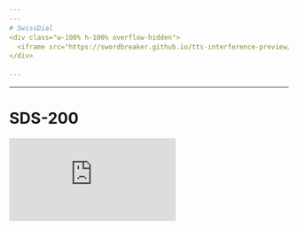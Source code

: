 ```yaml
---
---
# SwissDial
<div class="w-100% h-100% overflow-hidden">
  <iframe src="https://swordbreaker.github.io/tts-interference-preview/swiss-dial" class="relative -top-175 w-100% h-300%" frameborder="0" />
</div>

---
```

---
# SDS-200
<div class="w-100% h-100% overflow-hidden">
  <iframe src="https://swordbreaker.github.io/tts-interference-preview/sds-200" class="relative -top-175 w-100% h-300%" frameborder="0" />
</div>

---
---
# SlowSoft
<div class="w-100% h-100% overflow-hidden">
  <iframe src="https://swordbreaker.github.io/tts-interference-preview/slow-soft" class="relative -top-250 w-100% h-400%" frameborder="0" />
</div>

---
---
# Accents
<q>
D Entrümpelig bringt au chance
</q>
<br>
<q>
tent.<b>[1]</b>rym.p@.lig [3]birgt [3]?a_u [3]Sa~.s_s@
</q>
<br>
<q>
tent.[3]rym.p@.lig [3]birgt [3]?a_u <b>[1]</b>Sa~.s_s@
</q>

<div class="flex flex-row">
  <img src="/imgs/slowsoft_accent.png" class="mx-auto w-50%" />

  <div class="flex flex-col">
    <div class="my-10">
        <audio
            controls
            src="audios/accent1.wav">
        </audio>
    </div>
    <div class="my-10">
        <audio
            controls
            src="audios/accent4.wav">
        </audio>
    </div>
  </div>
</div>

